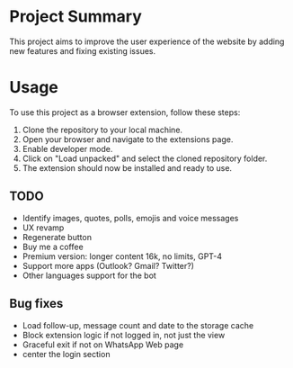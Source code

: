 # Project Summary

This project aims to improve the user experience of the website by adding new features and fixing existing issues.

# Usage

To use this project as a browser extension, follow these steps:

1. Clone the repository to your local machine.
2. Open your browser and navigate to the extensions page.
3. Enable developer mode.
4. Click on "Load unpacked" and select the cloned repository folder.
5. The extension should now be installed and ready to use.

## TODO

* Identify images, quotes, polls, emojis and voice messages
* UX revamp
* Regenerate button
* Buy me a coffee
* Premium version: longer content 16k, no limits, GPT-4
* Support more apps (Outlook? Gmail? Twitter?)
* Other languages support for the bot

## Bug fixes
* Load follow-up, message count and date to the storage cache
* Block extension logic if not logged in, not just the view
* Graceful exit if not on WhatsApp Web page
* center the login section
